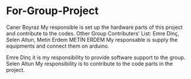 # For-Group-Project

Caner Boyraz 
My responsible is set up the hardware parts of this project and contribute to the codes.
Other Group Contributers' List: Emre Dinç, Selen Altun, Metin Erdem
METİN ERDEM
My responsable is supply the equipments and connect them on arduino. 

Emre Dinç
it is my responsibility to provide software support to the group.
Selen Altun
My responsibility is to contribute to the code parts in the project.
